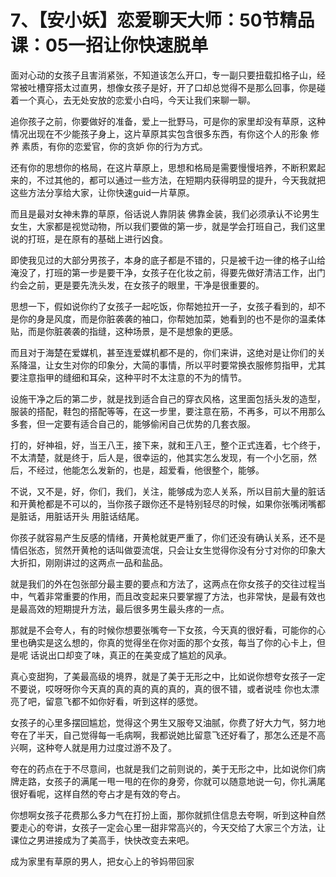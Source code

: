 # 7、【安小妖】恋爱聊天大师：50节精品课：05一招让你快速脱单

面对心动的女孩子且害消紧张，不知道该怎么开口，专一副只要扭载扣格子山，经常被吐槽穿搭太过直男，想像女孩子是好，开了口却总觉得不是那么回事，你是碰着一个真心，去无处安放的恋爱小白吗，今天让我们来聊一聊。

追你孩子之前，你要做好的准备，爱上一批野马，可是你的家里却没有草原，这种情况出现在不少能孩子身上，这片草原其实包含很多东西，有你这个人的形象 修养 素质，有你的恋爱官，你的贪妒 你的行为方式。

还有你的思想你的格局，在这片草原上，思想和格局是需要慢慢培养，不断积累起来的，不过其他的，都可以通过一些方法，在短期内获得明显的提升，今天我就把这些方法分享给大家，让你快速guid一片草原。

而且是最对女神未靠的草原，俗话说人靠阴装 佛靠金装，我们必须承认不论男生女生，大家都是视觉动物，所以我们要做的第一步，就是学会打班自己，我们这里说的打班，是在原有的基础上进行凶食。

即使我见过的大部分男孩子，本身的底子都是不错的，只是被千边一律的格子山给淹没了，打班的第一步是要干净，女孩子在化妆之前，得要先做好清洁工作，出门约会之前，更是要先洗头发，在女孩子的眼里，干净是很重要的。

思想一下，假如说你约了女孩子一起吃饭，你帮她拉开一子，女孩子看到的，却不是你的身是风度，而是你脏袭袭的袖口，你帮她加菜，她看到的也不是你的温柔体贴，而是你脏袭袭的指缝，这种场景，是不是想象的更感。

而且对于海楚在爱媒机，甚至连爱媒机都不是的，你们来讲，这绝对是让你们的关系降温，让女生对你的印象分，大简的事情，所以平时要常换衣服修剪指甲，尤其要注意指甲的缝细和耳朵，这种平时不太注意的不为的情节。

设施干净之后的第二步，就是找到适合自己的穿衣风格，这里面包括头发的造型，服装的搭配，鞋包的搭配等等，在这一步里，要注意在筋，不再多，可以不用那么多套，但一定要有适合自己的，能够偷闲自己优势的几套衣服。

打的，好神祖，好，当王八王，接下来，就和王八王，整个正式连着，七个终于，不太清楚，就是终于，后人是，很幸运的，他其实怎么发现，有一个小乞丽，然后，不经过，他能怎么发新的，也是，超爱看，他很整个，能够。

不说，又不是，好，你们，我们，关注，能够成为恋人关系，所以目前大量的脏话和开黄枪都是不可以的，当你孩子跟你还不是特别轻尽的时候，如果你张嘴闭嘴都是脏话，用脏话开头 用脏话结尾。

你孩子就容易产生反感的情绪，开黄枪就更严重了，你们还没有确认关系，还不是情侣张态，贸然开黄枪的话叫做耍流氓，只会让女生觉得你没有分寸对你的印象大大折扣，刚刚讲过的这两点一品和盐品。

就是我们的外在包张部分最主要的要点和方法了，这两点在你女孩子的交往过程当中，气着非常重要的作用，而且改变起来只要掌握了方法，也非常快，是最有效也是最高效的短期提升方法，最后很多男生最头疼的一点。

那就是不会夸人，有的时候你想要张嘴夸一下女孩，今天真的很好看，可能你的心里也确实是这么想的，你真的觉得坐在你对面的那个女孩，每当了你的心卡上，但是呢 话说出口却变了味，真正的在美变成了尴尬的风承。

真心变甜狗，了美最高级的境界，就是了美于无形之中，比如说你想夸女孩子一定不要说，哎呀呀你今天真的真的真的真的真的，真的很不错，或者说哇 你也太漂亮了吧，留意飞都不如你好看，听到这样的感觉。

女孩子的心里多摆回尴尬，觉得这个男生又服夸又油腻，你费了好大力气，努力地夸在了半天，自己觉得每一毛病啊，我都说她比留意飞还好看了，那怎么还是不高兴啊，这种夸人就是用力过度过游不及了。

夸在的药点在于不尽意间，也就是我们之前则说的，美于无形之中，比如说你们病牌走路，女孩子的满尾一甩一甩的在你的身旁，你就可以随意地说一句，你扎满尾很好看呢，这样自然的夸占才是有效的夸占。

你想啊女孩子花费那么多力气在打扮上面，那你就抓住信息去夸啊，听到这种自然要走心的夸讲，女孩子一定会心里一甜非常高兴的，今天交给了大家三个方法，让课位之男进接成为了美高手，快快改变去来吧。

成为家里有草原的男人，把女心上的爷妈带回家